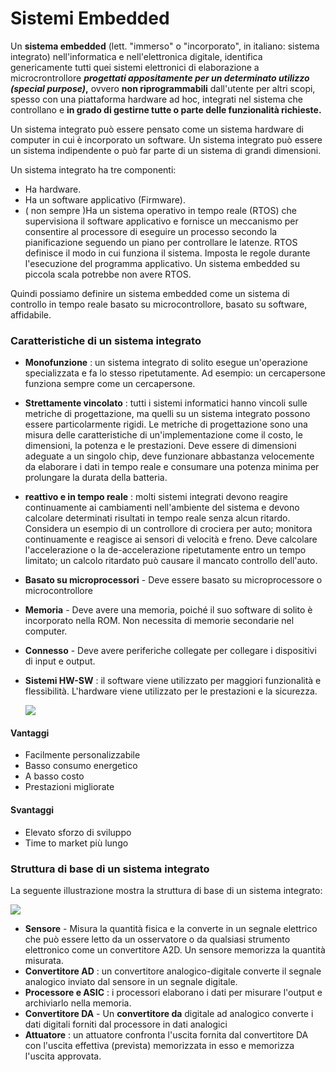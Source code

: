 # Sistemi Embedded

Un **sistema embedded** (lett. "immerso" o "incorporato", in italiano: sistema integrato) nell'informatica e nell'elettronica digitale, identifica genericamente tutti quei sistemi elettronici di elaborazione a microcrontrollore ***progettati appositamente per un determinato utilizzo (special purpose)*,** ovvero **non riprogrammabili** dall'utente per altri scopi, spesso con una piattaforma hardware ad hoc, integrati nel sistema che controllano e **in grado di gestirne tutte o parte delle funzionalità richieste.** 

 Un sistema integrato può essere pensato come un sistema hardware di computer in cui è incorporato un software. Un sistema integrato può essere un sistema indipendente o può far parte di un sistema di grandi dimensioni.

Un sistema integrato ha tre componenti:

- Ha hardware.
- Ha un software applicativo (Firmware).
- ( non sempre )Ha un sistema operativo in tempo reale (RTOS) che supervisiona il software applicativo e fornisce un meccanismo per consentire al processore di  eseguire un processo secondo la pianificazione seguendo un piano per  controllare le latenze. RTOS definisce il modo in cui funziona il sistema. Imposta le regole durante l'esecuzione del programma applicativo. Un sistema embedded su piccola scala potrebbe non avere RTOS.

Quindi possiamo definire un sistema embedded come un sistema di controllo in  tempo reale basato su microcontrollore, basato su software, affidabile.

### Caratteristiche di un sistema integrato

* **Monofunzione** : un sistema integrato di solito esegue un'operazione specializzata e fa lo stesso ripetutamente. Ad esempio: un cercapersone funziona sempre come un cercapersone.

* **Strettamente vincolato** : tutti i sistemi informatici hanno vincoli sulle metriche di  progettazione, ma quelli su un sistema integrato possono essere  particolarmente rigidi. Le metriche di progettazione sono una misura  delle caratteristiche di un'implementazione come il costo, le  dimensioni, la potenza e le prestazioni. Deve essere di dimensioni  adeguate a un singolo chip, deve funzionare abbastanza velocemente da  elaborare i dati in tempo reale e consumare una potenza minima per  prolungare la durata della batteria.

* **reattivo e in tempo reale** : molti sistemi integrati devono reagire continuamente ai cambiamenti  nell'ambiente del sistema e devono calcolare determinati risultati in tempo reale senza alcun ritardo. Considera un esempio di un controllore di crociera per auto; monitora continuamente e reagisce ai sensori di velocità e freno. Deve calcolare l'accelerazione o la de-accelerazione ripetutamente entro un tempo limitato; un calcolo ritardato può causare il mancato controllo dell'auto.

* **Basato su microprocessori** - Deve essere basato su microprocessore o microcontrollore

* **Memoria** - Deve avere una memoria, poiché il suo software di solito è incorporato nella ROM. Non necessita di memorie secondarie nel computer.

* **Connesso** - Deve avere periferiche collegate per collegare i dispositivi di input e output.

* **Sistemi HW-SW** : il software viene utilizzato per maggiori funzionalità e flessibilità. L'hardware viene utilizzato per le prestazioni e la sicurezza.

  ![](https://www.tutorialspoint.com/embedded_systems/images/embedded_systems.jpg)

#### Vantaggi

- Facilmente personalizzabile
- Basso consumo energetico
- A basso costo
- Prestazioni migliorate



#### Svantaggi

- Elevato sforzo di sviluppo
- Time to market più lungo

### Struttura di base di un sistema integrato

La seguente illustrazione mostra la struttura di base di un sistema integrato:

![](https://www.tutorialspoint.com/embedded_systems/images/embedded_systems_structure.jpg)

- **Sensore** - Misura la quantità fisica e la converte in un segnale elettrico che  può essere letto da un osservatore o da qualsiasi strumento elettronico  come un convertitore A2D. Un sensore memorizza la quantità misurata.
- **Convertitore AD** : un convertitore analogico-digitale converte il segnale analogico inviato dal sensore in un segnale digitale.
- **Processore e ASIC** : i processori elaborano i dati per misurare l'output e archiviarlo nella memoria.
- **Convertitore DA** - Un **convertitore da** digitale ad analogico converte i dati digitali forniti dal processore in dati analogici
- **Attuatore** : un attuatore confronta l'uscita fornita dal convertitore DA con  l'uscita effettiva (prevista) memorizzata in esso e memorizza l'uscita  approvata.